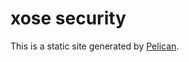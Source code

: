# xose security

This is a static site generated by [Pelican](http://docs.getpelican.com/en/3.3.0/).